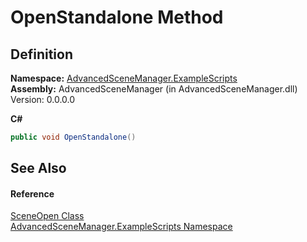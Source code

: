 # OpenStandalone Method




## Definition
**Namespace:** <a href="N_AdvancedSceneManager_ExampleScripts">AdvancedSceneManager.ExampleScripts</a>  
**Assembly:** AdvancedSceneManager (in AdvancedSceneManager.dll) Version: 0.0.0.0

**C#**
``` C#
public void OpenStandalone()
```



## See Also


#### Reference
<a href="T_AdvancedSceneManager_ExampleScripts_SceneOpen">SceneOpen Class</a>  
<a href="N_AdvancedSceneManager_ExampleScripts">AdvancedSceneManager.ExampleScripts Namespace</a>  
